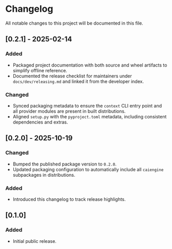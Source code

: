 # Changelog

All notable changes to this project will be documented in this file.

## [0.2.1] - 2025-02-14
### Added
- Packaged project documentation with both source and wheel artifacts to simplify offline reference.
- Documented the release checklist for maintainers under `docs/dev/releasing.md` and linked it from the developer index.

### Changed
- Synced packaging metadata to ensure the `context` CLI entry point and all provider modules are present in built distributions.
- Aligned `setup.py` with the `pyproject.toml` metadata, including consistent dependencies and extras.

## [0.2.0] - 2025-10-19
### Changed
- Bumped the published package version to `0.2.0`.
- Updated packaging configuration to automatically include all `caiengine` subpackages in distributions.

### Added
- Introduced this changelog to track release highlights.

## [0.1.0]
### Added
- Initial public release.
